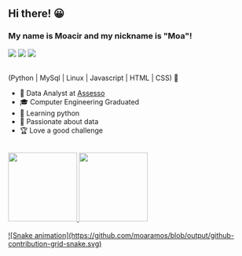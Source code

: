 ## Hi there! 😀
### My name is Moacir and my nickname is "Moa"!

<div>
<a href="https://www.linkedin.com/in/moaramos" target="_blank"><img src="https://img.shields.io/badge/-LinkedIn-%230077B5?style=for-the-badge&logo=linkedin&logoColor=white" target="_blank"></a>
<a href="https://instagram.com/moaramos" target="_blank"><img src="https://img.shields.io/badge/-Instagram-%23E4405F?style=for-the-badge&logo=instagram&logoColor=white" target="_blank"></a>
<a href="https://www.twitch.tv/moaramos" target="_blank"><img src="https://img.shields.io/badge/Twitch-9146FF?style=for-the-badge&logo=twitch&logoColor=white" target="_blank"></a>
</div>

<br>

(Python | MySql | Linux | Javascript | HTML | CSS) 🚀

- 🔭 Data Analyst at <a href="https://www.linkedin.com/in/moaramos" target="_blank">Assesso</a>
- 🎓 Computer Engineering Graduated 
- 🌱 Learning python
- 💖 Passionate about data
- 🏆 Love a good challenge

<br>
<div>
<a href="https://github.com/moaramos">
<img height="140em" src="https://github-readme-stats.vercel.app/api/top-langs/?username=moaramos&layout=compact&langs_count=7&theme=discord_old_blurple"/>
<img height="140em" src="https://github-readme-stats.vercel.app/api?username=moaramos&show_icons=true&theme=discord_old_blurple&include_all_commits=true&count_private=true"/>
</div>
  
<br>
![Snake animation](https://github.com/moaramos/blob/output/github-contribution-grid-snake.svg)
